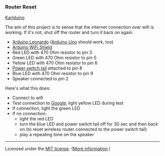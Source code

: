 ### Router Reset

[Karlduino](http://github.com/karlduino)

The aim of this project is to sense that the internet connection over
wifi is working. If it's not, shut off the router and turn it back on
again.

- [Arduino Leonardo](http://arduino.cc/en/Main/arduinoBoardLeonardo)
  ([Arduino Uno](http://arduino.cc/en/Main/arduinoBoardUno) should
  work, too)
- [Arduino WiFi Shield](http://arduino.cc/en/Main/ArduinoWiFiShield)
- Red LED with 470 Ohm resistor to pin 3
- Green LED with 470 Ohm resistor to pin 5
- Yellow LED with 470 Ohm resistor to pin 6
- [Power switch tail](https://www.sparkfun.com/products/10747) attached to pin 8
- Blue LED with 470 Ohm resistor to pin 9
- Speaker connected to pin 2

Here's what this does:

- Connect to wifi
- Test connection to [Google](www.google.com); light yellow LED during
  test
- If connection, light the green LED
- If no connection:
    - light the red LED
    - turn the blue LED and power switch tail off for 30
      sec and then back on (to reset wireless router connected to the
      power switch tail)
    - play a repeating tone on the speaker

----

Licensed under the [MIT license](License.txt). ([More information](http://en.wikipedia.org/wiki/MIT_License).)
